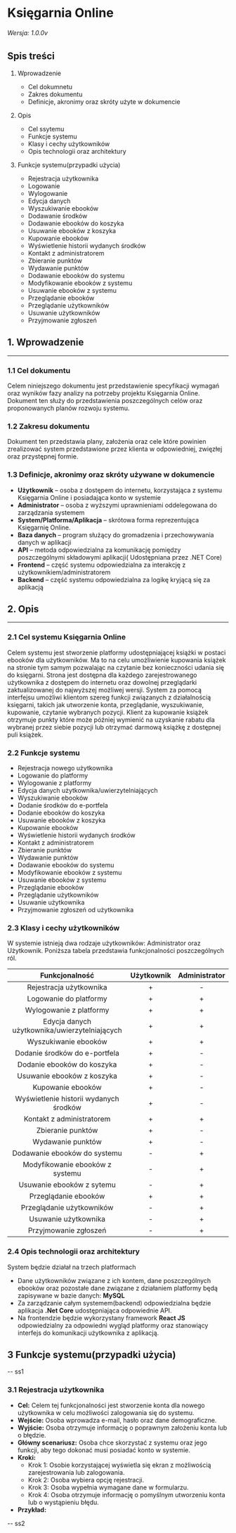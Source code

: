 # Księgarnia Online
###### Wersja: 1.0.0v


## Spis treści

1. Wprowadzenie

   * Cel dokumnetu 
   * Zakres dokumentu
   * Definicje, akronimy oraz skróty użyte w dokumencie 
   
   
2. Opis

   * Cel ssytemu
   * Funkcje systemu
   * Klasy i cechy użytkowników
   * Opis technologii oraz architektury
   
   
3. Funkcje systemu(przypadki użycia)

   * Rejestracja użytkownika 
   * Logowanie
   * Wylogowanie
   * Edycja danych
   * Wyszukiwanie ebooków
   * Dodawanie środków
   * Dodawanie ebooków do koszyka
   * Usuwanie ebooków z koszyka
   * Kupowanie ebooków
   * Wyświetlenie historii wydanych środków
   * Kontakt z administratorem 
   * Zbieranie punktów
   * Wydawanie punktów
   * Dodawanie ebooków do systemu
   * Modyfikowanie ebooków z systemu
   * Usuwanie ebooków z systemu
   * Przeglądanie ebooków
   * Przeglądanie użytkowników
   * Usuwanie użytkowników
   * Przyjmowanie zgłoszeń 




## 1. Wprowadzenie 
----------------------

### 1.1 Cel dokumentu


  Celem niniejszego dokumentu jest przedstawienie specyfikacji wymagań oraz wyników fazy analizy na potrzeby projektu Księgarnia Online. Dokument ten służy do przedstawienia poszczególnych celów oraz proponowanych planów rozwoju systemu.
  

### 1.2 Zakresu dokumentu

Dokument ten przedstawia plany, założenia oraz cele które powinien zrealizować system przedstawione przez klienta w odpowiedniej, zwięzłej oraz przystępnej formie.


### 1.3 Definicje, akronimy oraz skróty używane w dokumencie 

* **Użytkownik** – osoba z dostępem do internetu, korzystająca z systemu Księgarnia Online i posiadająca konto w systemie
* **Administrator** – osoba z wyższymi uprawnieniami oddelegowana do zarządzania systemem
* **System/Platforma/Aplikacja** – skrótowa forma reprezentująca Księgarnię Online.
* **Baza danych** – program służący do gromadzenia i przechowywania danych w aplikacji
* **API** – metoda odpowiedzialna za komunikację pomiędzy poszczególnymi składowymi aplikacji( Udostępniana przez .NET Core)
* **Frontend** – część systemu odpowiedzialna za interakcję z użytkownikiem/administratorem
* **Backend** – część systemu odpowiedzialna za logikę kryjącą się za aplikacją




## 2. Opis
----------

### 2.1 Cel systemu Księgarnia Online

Celem systemu jest stworzenie platformy udostępniającej książki w postaci ebooków dla użytkowników. Ma to na celu umożliwienie kupowania książek na stronie tym samym pozwalając na czytanie bez konieczności udania się do księgarni. Strona jest dostępna dla każdego zarejestrowanego użytkownika z dostępem do internetu oraz dowolnej przeglądarki zaktualizowanej do najwyższej możliwej wersji. System za pomocą interfejsu umożliwi klientom szereg funkcji związanych z działalnością księgarni, takich jak utworzenie konta, przeglądanie, wyszukiwanie, kupowanie, czytanie wybranych pozycji. Klient za kupowanie książek otrzymuje punkty które może później  wymienić na uzyskanie rabatu dla wybranej przez siebie pozycji lub otrzymać darmową książkę z dostępnej puli książek. 


### 2.2 Funkcje systemu

* Rejestracja nowego użytkownika
* Logowanie do platformy
* Wylogowanie z platformy
* Edycja danych użytkownika/uwierzytelniających 
* Wyszukiwanie ebooków
* Dodanie środków do e-portfela
* Dodanie ebooków do koszyka
* Usuwanie ebooków z koszyka
* Kupowanie ebooków
* Wyświetlenie historii wydanych środków
* Kontakt z administratorem 
* Zbieranie punktów
* Wydawanie punktów
* Dodawanie ebooków do systemu
* Modyfikowanie ebooków z systemu
* Usuwanie ebooków z systemu
* Przeglądanie ebooków 
* Przeglądanie użytkowników
* Usuwanie użytkownika
* Przyjmowanie zgłoszeń od użytkownika


### 2.3 Klasy i cechy użytkowników

W systemie istnieją dwa rodzaje użytkowników: Administrator oraz Użytkownik. Poniższa tabela przedstawia funkcjonalności poszczególnych ról.


|Funkcjonalność | Użytkownik | Administrator|
|:-------------:|:----------:|:------------:|
|Rejestracja użytkownika | + | - |
|Logowanie do platformy | + | + |
|Wylogowanie z platformy | + | + |
|Edycja danych użytkownika/uwierzytelniających | + | + |
|Wyszukiwanie ebooków | + | + |
|Dodanie środków do e-portfela | + | - | 
|Dodanie ebooków do koszyka | + | - |
|Usuwanie ebooków z koszyka | + | - |
|Kupowanie ebooków | + | - | 
|Wyświetlenie historii wydanych środków | + | - |
|Kontakt z administratorem | + | + |
|Zbieranie punktów | + | - |
|Wydawanie punktów | + | - |
|Dodawanie ebooków do systemu | - | + | 
|Modyfikowanie ebooków z systemu | - | + |
|Usuwanie ebooków z sytemu | - | + |
|Przeglądanie ebooków | + | + |
|Przeglądanie użytkowników | - | + | 
|Usuwanie użytkownika | - | + |
|Przyjmowanie zgłoszeń | - | + |
  
### 2.4 Opis technologii oraz architektury

System będzie działał na trzech platformach

* Dane użytkowników związane z ich kontem, dane poszczególnych ebooków oraz pozostałe dane związane z działaniem platformy będą zapisywane w bazie danych: **MySQL**
* Za zarządzanie całym systemem(backend) odpowiedzialna będzie aplikacja **.Net Core** udostępniająca odpowiednie API.
* Na frontendzie będzie wykorzystany framework **React JS** odpowiedzialny za odpowiedni wygląd platformy oraz stanowiący interfejs do komunikacji użytkownika z aplikacją.

## 3 Funkcje systemu(przypadki użycia)

-- ss1

### 3.1 Rejestracja użytkownika

* __**Cel:**__ 
  Celem tej funkcjonalności jest stworzenie konta dla nowego użytkownika w celu możliwości zalogowania się do systemu.
* **Wejście:** 
  Osoba wprowadza e-mail, hasło oraz dane demograficzne.
* **Wyjście:** 
  Osoba otrzymuje informację o poprawnym założeniu konta lub o  błędzie.
* **Główny scenariusz:**
  Osoba chce skorzystać z systemu oraz jego funkcji, aby tego dokonać musi posiadać konto w systemie.
* **Kroki:**
  * Krok 1: Osobie korzystającej wyświetla się ekran z możliwością zarejestrowania lub zalogowania.
  * Krok 2: Osoba wybiera opcję rejestracji.
  * Krok 3: Osoba wypełnia wymagane dane w formularzu.
  * Krok 4: Osoba otrzymuje informację o pomyślnym utworzeniu konta lub o wystąpieniu błędu.
* **Przykład:**

-- ss2
